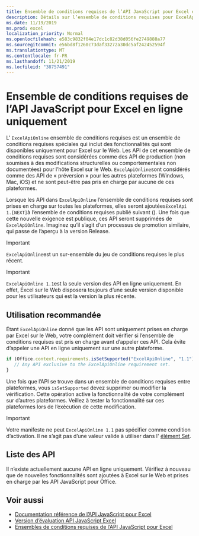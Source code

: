 ```yaml
---
title: Ensemble de conditions requises de l’API JavaScript pour Excel en ligne uniquement
description: Détails sur l’ensemble de conditions requises pour ExcelApiOnline
ms.date: 11/19/2019
ms.prod: excel
localization_priority: Normal
ms.openlocfilehash: e583c9832f04e17dc1c82d38d056fe2749888a77
ms.sourcegitcommit: e56bd8f1260c73daf33272a30dc5af242452594f
ms.translationtype: MT
ms.contentlocale: fr-FR
ms.lasthandoff: 11/21/2019
ms.locfileid: "38757491"
---
```

# <a name="excel-javascript-api-online-only-requirement-set"></a>Ensemble de conditions requises de l’API JavaScript pour Excel en ligne uniquement

L' `ExcelApiOnline` ensemble de conditions requises est un ensemble de conditions requises spéciales qui inclut des fonctionnalités qui sont disponibles uniquement pour Excel sur le Web. Les API de cet ensemble de conditions requises sont considérées comme des API de production (non soumises à des modifications structurelles ou comportementales non documentées) pour l’hôte Excel sur le Web. `ExcelApiOnline`sont considérés comme des API de « préversion » pour les autres plateformes (Windows, Mac, iOS) et ne sont peut-être pas pris en charge par aucune de ces plateformes.

Lorsque les API dans `ExcelApiOnline` l’ensemble de conditions requises sont prises en charge sur toutes les plateformes, elles seront ajoutées`ExcelApi 1.[NEXT]`à l’ensemble de conditions requises publié suivant (). Une fois que cette nouvelle exigence est publique, ces API seront supprimées de `ExcelApiOnline`. Imaginez qu’il s’agit d’un processus de promotion similaire, qui passe de l’aperçu à la version Release.

> [!IMPORTANT]
> `ExcelApiOnline`est un sur-ensemble du jeu de conditions requises le plus récent.

> [!IMPORTANT]
> `ExcelApiOnline 1.1`est la seule version des API en ligne uniquement. En effet, Excel sur le Web disposera toujours d’une seule version disponible pour les utilisateurs qui est la version la plus récente.

## <a name="recommended-usage"></a>Utilisation recommandée

Étant `ExcelApiOnline` donné que les API sont uniquement prises en charge par Excel sur le Web, votre complément doit vérifier si l’ensemble de conditions requises est pris en charge avant d’appeler ces API. Cela évite d’appeler une API en ligne uniquement sur une autre plateforme.

```js
if (Office.context.requirements.isSetSupported("ExcelApiOnline", "1.1")) {
   // Any API exclusive to the ExcelApiOnline requirement set.
}
```

Une fois que l’API se trouve dans un ensemble de conditions requises entre plateformes, vous `isSetSupported` devez supprimer ou modifier la vérification. Cette opération active la fonctionnalité de votre complément sur d’autres plateformes. Veillez à tester la fonctionnalité sur ces plateformes lors de l’exécution de cette modification.

> [!IMPORTANT]
> Votre manifeste ne peut `ExcelApiOnline 1.1` pas spécifier comme condition d’activation. Il ne s’agit pas d’une valeur valide à utiliser dans l' [élément Set](../manifest/set.md).

## <a name="api-list"></a>Liste des API

Il n’existe actuellement aucune API en ligne uniquement. Vérifiez à nouveau que de nouvelles fonctionnalités sont ajoutées à Excel sur le Web et prises en charge par les API JavaScript pour Office.

## <a name="see-also"></a>Voir aussi

- [Documentation référence de l’API JavaScript pour Excel](/javascript/api/excel?view=excel-js-online)
- [Version d’évaluation API JavaScript Excel](./excel-preview-apis.md)
- [Ensembles de conditions requises de l’API JavaScript pour Excel](./excel-api-requirement-sets.md)